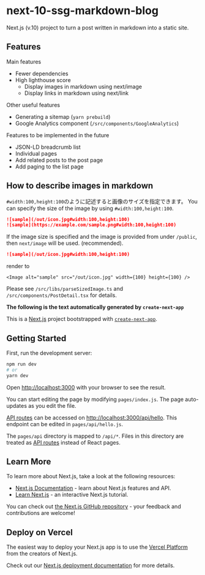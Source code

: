 # next-10-ssg-markdown-blog

Next.js (v.10) project to turn a post written in markdown into a static site.

## Features

Main features

- Fewer dependencies
- High lighthouse score
  - Display images in markdown using next/image
  - Display links in markdown using next/link

Other useful features

- Generating a sitemap (`yarn prebuild`)
- Google Analytics component (`/src/components/GoogleAnalytics`)

Features to be implemented in the future

- JSON-LD breadcrumb list
- Individual pages
- Add related posts to the post page
- Add paging to the list page

## How to describe images in markdown

`#width:100,height:100`のように記述すると画像のサイズを指定できます。
You can specify the size of the image by using `#width:100,height:100`.

```md
![sample](/out/icon.jpg#width:100,height:100)
![sample](https://example.com/sample.png#width:100,height:100)
```

If the image size is specified and the image is provided from under `/public`, then `next/image` will be used. (recommended).

```md
![sample](/out/icon.jpg#width:100,height:100)
```

render to

```tsx
<Image alt="sample" src="/out/icon.jpg" width={100} height={100} />
```

Please see `/src/libs/parseSizedImage.ts` and `/src/components/PostDetail.tsx` for details.

**The following is the text automatically generated by `create-next-app`**

This is a [Next.js](https://nextjs.org/) project bootstrapped with [`create-next-app`](https://github.com/vercel/next.js/tree/canary/packages/create-next-app).

## Getting Started

First, run the development server:

```bash
npm run dev
# or
yarn dev
```

Open [http://localhost:3000](http://localhost:3000) with your browser to see the result.

You can start editing the page by modifying `pages/index.js`. The page auto-updates as you edit the file.

[API routes](https://nextjs.org/docs/api-routes/introduction) can be accessed on [http://localhost:3000/api/hello](http://localhost:3000/api/hello). This endpoint can be edited in `pages/api/hello.js`.

The `pages/api` directory is mapped to `/api/*`. Files in this directory are treated as [API routes](https://nextjs.org/docs/api-routes/introduction) instead of React pages.

## Learn More

To learn more about Next.js, take a look at the following resources:

- [Next.js Documentation](https://nextjs.org/docs) - learn about Next.js features and API.
- [Learn Next.js](https://nextjs.org/learn) - an interactive Next.js tutorial.

You can check out [the Next.js GitHub repository](https://github.com/vercel/next.js/) - your feedback and contributions are welcome!

## Deploy on Vercel

The easiest way to deploy your Next.js app is to use the [Vercel Platform](https://vercel.com/import?utm_medium=default-template&filter=next.js&utm_source=create-next-app&utm_campaign=create-next-app-readme) from the creators of Next.js.

Check out our [Next.js deployment documentation](https://nextjs.org/docs/deployment) for more details.
